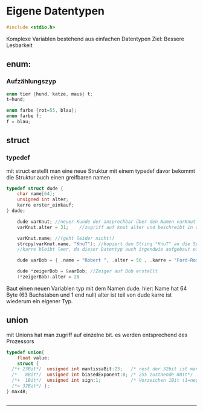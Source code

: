 # Eigene Datentypen
```C
#include <stdio.h>
```
Komplexe Variablen bestehend aus einfachen Datentypen
Ziel: Bessere Lesbarkeit

## enum:
### Aufzählungszyp
```C
enum tier {hund, katze, maus} t;
t=hund;
```

```C
enum farbe {rot=55, blau};
enum farbe f;
f = blau;
```

## struct
### typedef
mit struct erstellt man eine neue Struktur
mit einem typedef davor bekommt die Struktur auch einen greifbaren namen
```C
typedef struct dude {
    char name[64];
    unsigned int alter;
    karre erster_einkauf;
} dude;

    dude varKnut; //neuer Kunde der ansprechbar über den Namen varKnut ist
    varKnut.alter = 31;    //zugriff auf knut alter und beschreibt in alter die Zahl 31

    varKnut.name; //(geht leider nicht!)
    strcpy(varKnut.name, "KnuT"); //kopiert den String "KnuT" an die Speicheradresse auf die varKnut.name zeigt (max 64 bytes).
    //karre bleibt leer, da dieser Datentyp auch irgendwie aufgebaut ein kann.

    dude varBob = { .name = "Robert ", .alter = 50 , .karre = "Ford-Rostlaube"};

    dude *zeigerBob = &varBob; //Zeiger auf Bob erstellt
    (*zeigerBob).alter = 20
```
Baut einen neuen Variablen typ mit dem Namen dude.
hier:   Name hat 64 Byte (63 Buchstaben und 1 end null)
        alter ist teil von dude 
        karre ist wiederum ein eigener Typ.


## union

mit Unions hat man zugriff auf einzelne bit. es werden entsprechend des Prozessors
```C
typedef union{
    float value;
    struct {
  /*+ 23Bit*/  unsigned int mantissaBit:23;   /* rest der 32bit ist mantisse 8Bit*/
  /*   8Bit*/  unsigned int biasedExponent:8; /* 255 zustaende 8Bit*/
  /*+  1Bit*/  unsigned int sign:1;           /* Vorzeichen 1Bit (1=negativ | 0=positiv*/
  /*= 32Bit*/ };
} max4B;



```
----------